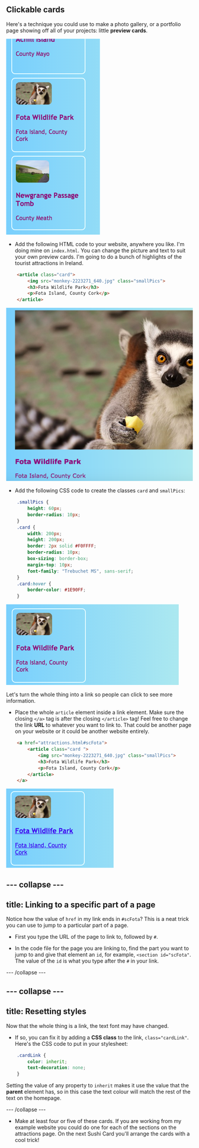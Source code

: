 ## Clickable cards

Here's a technique you could use to make a photo gallery, or a portfolio page showing off all of your projects: little **preview cards**. 

![Preview card showing an image thumbnail and some text](images/cardsPreview.png)

+ Add the following HTML code to your website, anywhere you like. I'm doing mine on `index.html`. You can change the picture and text to suit your own preview cards. I'm going to do a bunch of highlights of the tourist attractions in Ireland.

```html
    <article class="card">
        <img src="monkey-2223271_640.jpg" class="smallPics">
        <h3>Fota Wildlife Park</h3>
        <p>Fota Island, County Cork</p>
    </article>
```

![Image and text before styles are applied](images/cardUnstyled.png)   

+ Add the following CSS code to create the classes `card` and `smallPics`:

```css
    .smallPics {
        height: 60px;
        border-radius: 10px;
    }
    .card {
        width: 200px;
        height: 200px;
        border: 2px solid #F0FFFF;
        border-radius: 10px;
        box-sizing: border-box;
        margin-top: 10px;
        font-family: "Trebuchet MS", sans-serif;
    }
    .card:hover {
        border-color: #1E90FF;
    }
```

![The same image and text with styles added to create a small card effect](images/cardStyled.png)

Let's turn the whole thing into a link so people can click to see more information. 

+ Place the whole `article` element inside a link element. Make sure the closing `</a>` tag is after the closing `</article>` tag! Feel free to change the link **URL** to whatever you want to link to. That could be another page on your website or it could be another website entirely.

```html
    <a href="attractions.html#scFota">  
        <article class="card ">
            <img src="monkey-2223271_640.jpg" class="smallPics">
            <h3>Fota Wildlife Park</h3>
            <p>Fota Island, County Cork</p>
        </article>
    </a>
```

![Text and picture that has been turned into a link](images/cardLink.png)

--- collapse ---
---
title: Linking to a specific part of a page
---

Notice how the value of `href` in my link ends in `#scFota`? This is a neat trick you can use to jump to a particular part of a page. 

+ First you type the URL of the page to link to, followed by `#`. 

+ In the code file for the page you are linking to, find the part you want to jump to and give that element an `id`, for example, `<section id="scFota"`. The value of the `id` is what you type after the `#` in your link.

--- /collapse ---

--- collapse ---
---
title: Resetting styles
---

Now that the whole thing is a link, the text font may have changed. 

+ If so, you can fix it by adding a **CSS class** to the link, `class="cardLink"`. Here's the CSS code to put in your stylesheet:

```css
    .cardLink {
        color: inherit;
        text-decoration: none;
    }
```
   
Setting the value of any property to `inherit` makes it use the value that the **parent** element has, so in this case the text colour will match the rest of the text on the homepage.

--- /collapse ---

+ Make at least four or five of these cards. If you are working from my example website you could do one for each of the sections on the attractions page. On the next Sushi Card you'll arrange the cards with a cool trick!